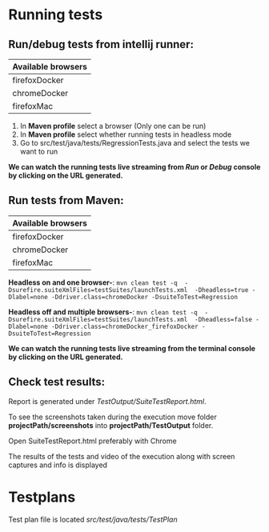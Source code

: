 ﻿# Running tests

## Run/debug tests from intellij runner:

Available browsers  |
------------- |
firefoxDocker  |
chromeDocker  |
firefoxMac  |

1. In **Maven profile** select a browser (Only one can be run)
2. In **Maven profile** select whether running tests in headless mode
3. Go to src/test/java/tests/RegressionTests.java and select the tests we want to run

**We can watch the running tests live streaming from *Run* or *Debug* console by clicking on the URL generated.**


## Run tests from Maven:

Available browsers |
------------- |
firefoxDocker  |
chromeDocker  |
firefoxMac  |

**Headless on and one browser-**: ```mvn clean test -q  -Dsurefire.suiteXmlFiles=testSuites/launchTests.xml  -Dheadless=true -Dlabel=none -Ddriver.class=chromeDocker -DsuiteToTest=Regression```

**Headless off and multiple browsers-**: ```mvn clean test -q  -Dsurefire.suiteXmlFiles=testSuites/launchTests.xml  -Dheadless=false -Dlabel=none -Ddriver.class=chromeDocker_firefoxDocker -DsuiteToTest=Regression```

**We can watch the running tests live streaming from the terminal console by clicking on the URL generated.**

## Check test results:

Report is generated under *TestOutput/SuiteTestReport.html*.

To see the screenshots taken during the execution move folder **projectPath/screenshots** into **projectPath/TestOutput** folder.

Open SuiteTestReport.html preferably with Chrome

The results of the tests and video of the execution along with screen captures and info is displayed


# Testplans

Test plan file is located *src/test/java/tests/TestPlan*
